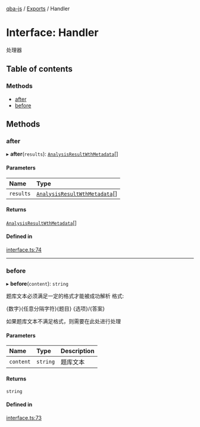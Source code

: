 [qba-js](../README.md) / [Exports](../modules.md) / Handler

# Interface: Handler

处理器

## Table of contents

### Methods

- [after](Handler.md#after)
- [before](Handler.md#before)

## Methods

### after

▸ **after**(`results`): [`AnalysisResultWthMetadata`](AnalysisResultWthMetadata.md)[]

#### Parameters

| Name | Type |
| :------ | :------ |
| `results` | [`AnalysisResultWthMetadata`](AnalysisResultWthMetadata.md)[] |

#### Returns

[`AnalysisResultWthMetadata`](AnalysisResultWthMetadata.md)[]

#### Defined in

[interface.ts:74](https://github.com/enncy/qba-js/blob/0785d60/src/interface.ts#L74)

___

### before

▸ **before**(`content`): `string`

题库文本必须满足一定的格式才能被成功解析
格式:

{数字}{任意分隔字符}{题目}
{选项}/{答案}

如果题库文本不满足格式，则需要在此处进行处理

#### Parameters

| Name | Type | Description |
| :------ | :------ | :------ |
| `content` | `string` | 题库文本 |

#### Returns

`string`

#### Defined in

[interface.ts:73](https://github.com/enncy/qba-js/blob/0785d60/src/interface.ts#L73)
